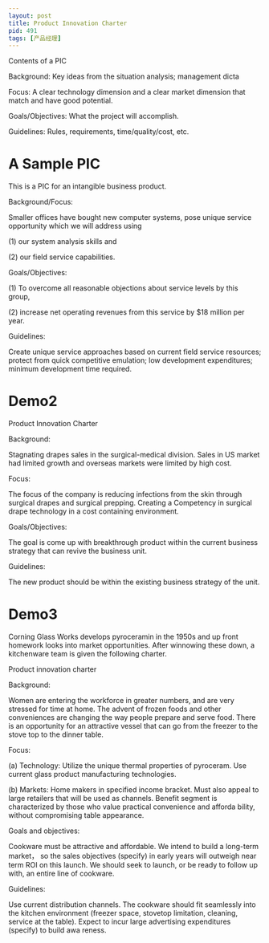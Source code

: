 ```yaml
---
layout: post
title: Product Innovation Charter
pid: 491
tags: [产品经理]
---
```


Contents of a PIC

Background: Key ideas from the situation analysis; management dicta

Focus: A clear technology dimension and a clear market dimension that match and have good potential.

Goals/Objectives: What the project will accomplish.

Guidelines: Rules, requirements, time/quality/cost, etc.

# A Sample PIC

This is a PIC for an intangible business product.

Background/Focus: 

Smaller offices have bought new computer systems, pose unique service opportunity which we will address using 

(1) our system analysis skills and 

(2) our field service capabilities.

Goals/Objectives: 

(1) To overcome all reasonable objections about service levels by this group, 

(2) increase net operating revenues from this service by $18 million per year.

Guidelines: 

Create unique service approaches based on current field service resources; protect from quick competitive emulation; low development expenditures; minimum development time required.

# Demo2

Product Innovation Charter

Background:

Stagnating drapes sales in the surgical-medical division. Sales in US market had limited growth and overseas markets were limited by high cost.

Focus:

The focus of the company is reducing infections from the skin through surgical drapes and surgical prepping. Creating a Competency in surgical drape technology in a cost containing environment.

Goals/Objectives:

The goal is come up with breakthrough product within the current business strategy that can revive the business unit.

Guidelines:

The new product should be within the existing business strategy of the unit.


# Demo3

Corning Glass Works develops pyroceramin in the 1950s and up front homework looks into market opportunities. After winnowing these down, a kitchenware team is given the following charter.

Product innovation charter

Background:

Women are entering the workforce in greater numbers, and are very stressed for time at home. The advent of frozen foods and other conveniences are changing the way people prepare and serve food. There is an opportunity for an attractive vessel that can go from the freezer to the stove top to the dinner table.

Focus:

(a) Technology: Utilize the unique thermal properties of pyroceram. Use current glass product manufacturing technologies.

(b) Markets: Home makers in specified income bracket. Must also appeal to large retailers that will be used as channels. Benefit segment is characterized by those who value practical convenience and afforda bility, without compromising table appearance.

Goals and objectives:

Cookware must be attractive and affordable. We intend to build a long-term market， so the sales objectives (specify) in early years will outweigh near term ROI on this launch. We should seek to launch, or be ready to follow up with, an entire line of cookware.

Guidelines:

Use current distribution channels. The cookware should fit seamlessly into the kitchen environment (freezer space, stovetop limitation, cleaning, service at the table). Expect to incur large advertising expenditures (specify) to build awa reness.

